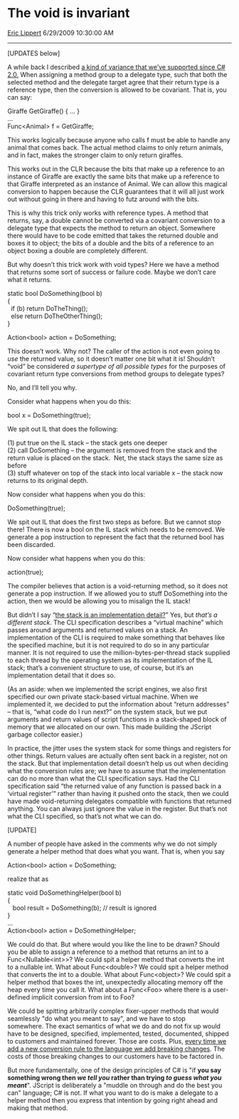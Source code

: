 # The void is invariant

[Eric Lippert](https://social.msdn.microsoft.com/profile/Eric%20Lippert) 6/29/2009 10:30:00 AM

-----

\[UPDATES below\] 

A while back I described [a kind of variance that we’ve supported since C\# 2.0.](http://blogs.msdn.com/ericlippert/archive/2007/10/19/covariance-and-contravariance-in-c-part-three-member-group-conversion-variance.aspx) When assigning a method group to a delegate type, such that both the selected method and the delegate target agree that their return type is a reference type, then the conversion is allowed to be covariant. That is, you can say:

 

Giraffe GetGiraffe() { … }  
…  
Func\<Animal\> f = GetGiraffe;

This works logically because anyone who calls f must be able to handle any animal that comes back. The actual method claims to only return animals, and in fact, makes the stronger claim to only return giraffes.

This works out in the CLR because the bits that make up a reference to an instance of Giraffe are exactly the same bits that make up a reference to that Giraffe interpreted as an instance of Animal. We can allow this magical conversion to happen because the CLR guarantees that it will all just work out without going in there and having to futz around with the bits.

This is why this trick only works with reference types. A method that returns, say, a double cannot be converted via a covariant conversion to a delegate type that expects the method to return an object. Somewhere there would have to be code emitted that takes the returned double and boxes it to object; the bits of a double and the bits of a reference to an object boxing a double are completely different.

But why doesn’t this trick work with void types? Here we have a method that returns some sort of success or failure code. Maybe we don’t care what it returns.

 

static bool DoSomething(bool b)  
{  
  if (b) return DoTheThing();  
  else return DoTheOtherThing();  
}

Action\<bool\> action = DoSomething;

This doesn’t work. Why not? The caller of the action is not even going to *use* the returned value, so it doesn’t matter one bit what it is\! Shouldn’t “void” be considered *a supertype of all possible types* for the purposes of covariant return type conversions from method groups to delegate types?

No, and I’ll tell you why.

Consider what happens when you do this:

 

bool x = DoSomething(true);

We spit out IL that does the following:

(1) put true on the IL stack – the stack gets one deeper  
(2) call DoSomething – the argument is removed from the stack and the return value is placed on the stack.  Net, the stack stays the same size as before  
(3) stuff whatever on top of the stack into local variable x – the stack now returns to its original depth.

Now consider what happens when you do this:

 

DoSomething(true);

We spit out IL that does the first two steps as before. But we cannot stop there\! There is now a bool on the IL stack which needs to be removed. We generate a pop instruction to represent the fact that the returned bool has been discarded.

Now consider what happens when you do this:

 

action(true);

The compiler believes that action is a void-returning method, so it does not generate a pop instruction. If we allowed you to stuff DoSomething into the action, then we would be allowing you to misalign the IL stack\!

But didn’t I say “[the stack is an implementation detail?](http://blogs.msdn.com/ericlippert/archive/2009/04/27/the-stack-is-an-implementation-detail.aspx)” Yes, but *that’s a different stack*. The CLI specification describes a “virtual machine” which passes around arguments and returned values on a stack. An implementation of the CLI is required to make something that behaves like the specified machine, but it is not required to do so in any particular manner. It is not required to use the million-bytes-per-thread stack supplied to each thread by the operating system as its implementation of the IL stack; that’s a convenient structure to use, of course, but it’s an implementation detail that it does so.

(As an aside: when we implemented the script engines, we also first specified our own private stack-based virtual machine. When we implemented it, we decided to put the information about “return addresses” – that is, “what code do I run next?” on the system stack, but we put arguments and return values of script functions in a stack-shaped block of memory that we allocated on our own. This made building the JScript garbage collector easier.)

In practice, the jitter uses the system stack for some things and registers for other things. Return values are actually often sent back in a register, not on the stack. But that implementation detail doesn’t help us out when deciding what the conversion rules are; we have to assume that the implementation can do no more than what the CLI specification says. Had the CLI specification said “the returned value of any function is passed back in a ‘virtual register’” rather than having it pushed onto the stack, then we could have made void-returning delegates compatible with functions that returned anything. You can always just ignore the value in the register. But that’s not what the CLI specified, so that’s not what we can do.

\[UPDATE\]

A number of people have asked in the comments why we do not simply generate a helper method that does what you want. That is, when you say

 

Action\<bool\> action = DoSomething;

realize that as

 

static void DoSomethingHelper(bool b)  
{  
   bool result = DoSomething(b); // result is ignored  
}  
...  
Action\<bool\> action = DoSomethingHelper;

We could do that. But where would you like the line to be drawn? Should you be able to assign a reference to a method that returns an int to a Func\<Nullable\<int\>\>? We could spit a helper method that converts the int to a nullable int. What about Func\<double\>? We could spit a helper method that converts the int to a double. What about Func\<object\>? We could spit a helper method that boxes the int, unexpectedly allocating memory off the heap every time you call it. What about a Func\<Foo\> where there is a user-defined implicit conversion from int to Foo?

We could be spitting arbitrarily complex fixer-upper methods that would seamlessly "do what you meant to say", and we have to stop somewhere. The exact semantics of what we do and do not fix up would have to be designed, specified, implemented, tested, documented, shipped to customers and maintained forever. Those are costs. Plus, [every time we add a new conversion rule to the language we add breaking changes](http://blogs.msdn.com/ericlippert/archive/2007/08/31/future-breaking-changes-part-two.aspx). The costs of those breaking changes to our customers have to be factored in.

But more fundamentally, one of the design principles of C\# is "if **you say something wrong then *we tell you* rather than trying *to guess what you meant***". JScript is deliberately a "muddle on through and do the best you can" language; C\# is not. If what you want to do is make a delegate to a helper method then you express that intention by going right ahead and making that method.

